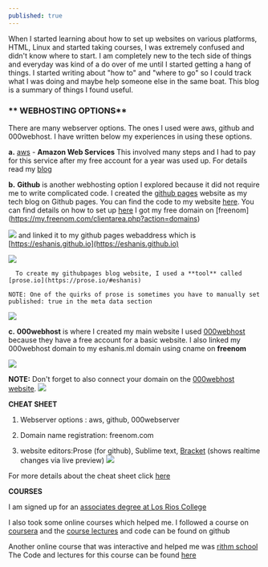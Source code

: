```yaml
---
published: true
---
```

When I started learning about how to set up websites on various platforms, HTML, Linux and started taking courses, I was extremely confused and didn't know where to start. I am completely new to the tech side of things and everyday was kind of a do over of me until I started getting a hang of things. I started writing about "how to" and "where to go" so I could track what I was doing and maybe help someone else in the same boat. This blog is a summary of things I found useful. 


### ** WEBHOSTING OPTIONS**

There are many webserver options. The ones I used were aws, github and 000webhost. I have written below my experiences in using these options.

**a.**  [aws](https://aws.amazon.com/console/) - **Amazon Web Services** 
        This involved many steps and I had to pay for this service after my free account for a year was used up.
        For details read my [blog](https://blog.eshani.ml/website-on-AWS/) 
    

**b.**  **Github** is another webhosting option I explored because it did not require me to write complicated code.
        I created the [github pages](https://blog.eshani.ml/) website as my tech blog on Github pages. You can find
        the code to my website [here](https://github.com/eshanis/eshanis.github.io). You can find details on how to
        set up [here](https://blog.eshani.ml/github-website/) I got my free domain on [freenom]
        (https://my.freenom.com/clientarea.php?action=domains) 

![]({{site.baseurl}}/assets/images/freenom_domain.PNG)
         and linked it to my github pages webaddress which is [https://eshanis.github.io](https://eshanis.github.io)

![]({{site.baseurl}}/assets/images/freenom_cname.PNG)

      To create my githubpages blog website, I used a **tool** called [prose.io](https://prose.io/#eshanis)

    NOTE: One of the quirks of prose is sometimes you have to manually set published: true in the meta data section
![]({{site.baseurl}}/assets/images/prose_to_publish.PNG)




**c.**  **000webhost** is where I created my main website I used [000webhost](https://www.000webhost.com/) because
         they have a free account for a basic website. I also linked my 000webhost domain to my eshanis.ml domain
         using cname on **freenom**

![]({{site.baseurl}}/assets/images/freenom_cname.PNG) 

   **NOTE:** Don't forget to also connect your domain on the [000webhost website](https://www.000webhost.com/).
![]({{site.baseurl}}/assets/images/000webhost_domain.PNG)



**CHEAT SHEET**

1. Webserver options : aws, github, 000webserver

2. Domain name registration: freenom.com

3. website editors:Prose (for github), Sublime text, [Bracket](http://brackets.io/) (shows realtime changes via live
   preview)
![]({{site.baseurl}}/assets/images/brackets_edit.PNG)

  For more details about the cheat sheet click [here](https://blog.eshani.ml/building-a-website/)


**COURSES**

I am signed up for an [associates degree at Los Rios College](https://www.scc.losrios.edu/academics/programs-and-majors/computer-information-science)

I also took some online courses which helped me. I followed a course on [coursera](https://www.coursera.org/learn/html-css-javascript-for-web-developers/home/welcome) and 
the [course lectures](https://github.com/eshanis/fullstack-course4) and code can be found on github

Another online course that was interactive and helped me was [rithm school](https://www.rithmschool.com/courses/html-css-fundamentals) 
The Code and lectures for this course can be found [here](https://github.com/eshanis/html_css_basics_solutions)



